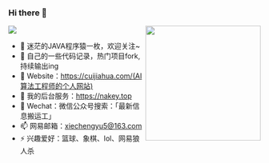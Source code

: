 ﻿### Hi there 👋

<!--
**nakeyxie/nakeyxie** is a ✨ _special_ ✨ repository because its `README.md` (this file) appears on your GitHub profile.

Here are some ideas to get you started:

- 🔭 I’m currently working on ...
- 🌱 I’m currently learning ...
- 👯 I’m looking to collaborate on ...
- 🤔 I’m looking for help with ...
- 💬 Ask me about ...
- 📫 How to reach me: ...
- 😄 Pronouns: ...
- ⚡ Fun fact: ...
-->

![](https://visitor-badge.glitch.me/badge?page_id=nakeyxie)
<img align='right' src="https://media.giphy.com/media/M9gbBd9nbDrOTu1Mqx/giphy.gif" width="230">

- 🔭 迷茫的JAVA程序猿一枚，欢迎关注~
- 🌱 自己的一些代码记录，热门项目fork,持续输出ing
- 🤔 Website：https://cuijiahua.com/(AI算法工程师的个人网站)
- 🌈 我的后台服务：https://nakey.top
- 👯 Wechat：微信公众号搜索：「最新信息搬运工」
- 📫 网易邮箱：xiechengyu5@163.com
- ⚡  兴趣爱好：篮球、象棋、lol、网易狼人杀
<!--(https://cuijiahua.com/wp-content/uploads/2020/05/gzh-w.jpg)-->

